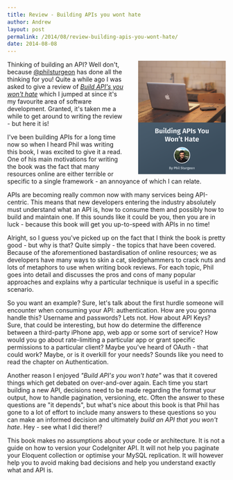 ```yaml
---
title: Review - Building APIs you wont hate
author: Andrew
layout: post
permalink: /2014/08/review-building-apis-you-wont-hate/
date: 2014-08-08
---
```


<a href="https://leanpub.com/build-apis-you-wont-hate" target="_blank"><img src="/public/img/review-build-apis-you-wont-hate.png" style="float: right; margin-left: 30px; max-width: 40%"></a>

Thinking of building an API? Well don't, because <a href="twitter.com/philsturgeon" target="_blank">@philsturgeon</a> has done all the thinking for you! Quite a while ago I was asked to give a review of <a href="https://leanpub.com/build-apis-you-wont-hate" target="_blank">_Build API's you won't hate_</a> which I jumped at since it's my favourite area of software development. Granted, it's taken me a while to get around to writing the review - but here it is!

I've been building APIs for a long time now so when I heard Phil was writing this book, I was excited to give it a read. One of his main motivations for writing the book was the fact that many resources online are either terrible or specific to a single framework - an annoyance of which I can relate.

APIs are becoming really common now with many services being API-centric. This means that new developers entering the industry absolutely must understand what an API is, how to consume them and possibly how to build and maintain one. If this sounds like it could be you, then you are in luck - because this book will get you up-to-speed with APIs in no time!

Alright, so I guess you've picked up on the fact that I think the book is pretty good - but why is that? Quite simply - the topics that have been covered. Because of the aforementioned bastardisation of online resources; we as developers have many ways to skin a cat, sledgehammers to crack nuts and lots of metaphors to use when writing book reviews. For each topic, Phil goes into detail and discusses the pros and cons of many popular approaches and explains why a particular technique is useful in a specific scenario.

So you want an example? Sure, let's talk about the first hurdle someone will encounter when consuming your API: authentication. How are you gonna handle this? Username and passwords? Lets not. How about API Keys? Sure, that could be interesting, but how do determine the difference between a third-party iPhone app, web app or some sort of service? How would you go about rate-limiting a particular app or grant specific permissions to a particular client? Maybe you've heard of OAuth - that could work? Maybe, or is it overkill for your needs? Sounds like you need to read the chapter on Authentication.

Another reason I enjoyed _"Build API's you won't hate"_ was that it covered things which get debated on over-and-over again. Each time you start building a new API, decisions need to be made regarding the format your output, how to handle pagination, versioning, etc. Often the answer to these questions are "it depends", but what's nice about this book is that Phil has gone to a lot of effort to include many answers to these questions so you can make an informed decision and ultimately _build an API that you won't hate_. Hey - see what I did there!?

This book makes no assumptions about your code or architecture. It is not a guide on how to version your CodeIgniter API. It will not help you paginate your Eloquent collection or optimise your MySQL replication. It will however help you to avoid making bad decisions and help you understand exactly what and API is.
